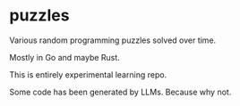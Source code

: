 # puzzles

Various random programming puzzles solved over time. 

Mostly in Go and maybe Rust.

This is entirely experimental learning repo. 

Some code has been generated by LLMs. Because why not.

